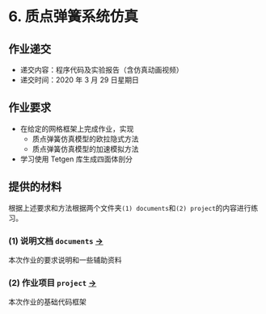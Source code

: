 #  6. 质点弹簧系统仿真


## 作业递交

- 递交内容：程序代码及实验报告（含仿真动画视频）
- 递交时间：2020 年 3 月 29 日星期日

## 作业要求

- 在给定的网格框架上完成作业，实现
  - 质点弹簧仿真模型的欧拉隐式方法
  - 质点弹簧仿真模型的加速模拟方法
- 学习使用 Tetgen 库生成四面体剖分


## 提供的材料

根据上述要求和方法根据两个文件夹`(1) documents`和`(2) project`的内容进行练习。

### (1) 说明文档 `documents` [->](documents/) 

本次作业的要求说明和一些辅助资料

### (2) 作业项目 `project` [->](project/) 

本次作业的基础代码框架

